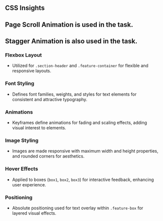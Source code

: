 ## CSS Insights

## Page Scroll Animation is used in the task.

## Stagger Animation is also used in the task.

### Flexbox Layout

- Utilized for `.section-header` and `.feature-container` for flexible and responsive layouts.

### Font Styling

- Defines font families, weights, and styles for text elements for consistent and attractive typography.

### Animations

- Keyframes define animations for fading and scaling effects, adding visual interest to elements.

### Image Styling

- Images are made responsive with maximum width and height properties, and rounded corners for aesthetics.

### Hover Effects

- Applied to boxes (`box1`, `box2`, `box3`) for interactive feedback, enhancing user experience.

### Positioning

- Absolute positioning used for text overlay within `.feature-box` for layered visual effects.

